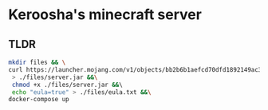 # Keroosha's minecraft server

## TLDR

```BASH
mkdir files && \
curl https://launcher.mojang.com/v1/objects/bb2b6b1aefcd70dfd1892149ac3a215f6c636b07/server.jar\
 > ./files/server.jar &&\
 chmod +x ./files/server.jar &&\  
 echo "eula=true" > ./files/eula.txt &&\
docker-compose up
```
